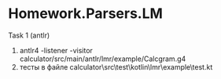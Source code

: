 # Homework.Parsers.LM
  
Task 1 (antlr)
1) antlr4 -listener -visitor calculator/src/main/antlr/lmr/example/Calcgram.g4
2) тесты в файле calculator\src\test\kotlin\lmr\example\test.kt
